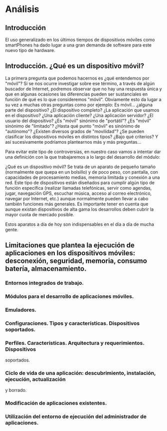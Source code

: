 # Análisis

## Introducción

El uso generalizado en los últimos tiempos de dispositivos móviles como smartPhones ha dado lugar a una gran demanda de software para este nuevo tipo de hardware. 

## Introducción. ¿Qué es un dispositivo móvil?

La primera pregunta que podemos hacernos es ¿qué entendemos por "móvil"? Si se nos ocurre investigar sobre ese término, a través de algún buscador de Internet, podremos observar que no hay una respuesta única y que en algunas ocasiones las diferencias pueden ser sustanciales en función de qué es lo que consideremos "móvil". Obviamente esto da lugar a su vez a muchas otras preguntas como por ejemplo: Es móvil… ¿alguna parte del dispositivo? ¿El dispositivo completo? ¿La aplicación que usamos en el dispositivo? ¿Una aplicación cliente? ¿Una aplicación servidor? ¿El usuario del dispositivo? ¿Es "móvil" sinónimo de "portátil"? ¿Es "móvil" sinónimo de "limitado"? ¿Hasta qué punto "móvil" es sinónimo de "autónomo"? ¿Existen diversos grados de "movilidad"? ¿Se pueden clasificar los dispositivos móviles en distintos tipos? ¿Bajo qué criterios? Y así sucesivamente podríamos plantearnos más y más preguntas…

Para evitar este tipo de controversias, en nuestro caso vamos a intentar dar una definición con la que trabajaremos a lo largo del desarrollo del módulo:

¿Qué es un dispositivo móvil? Se trata de un aparato de pequeño tamaño (normalmente que quepa en un bolsillo) y de poco peso, con pantalla, con capacidades de procesamiento medias, memoria limitada y conexión a una red. Este tipo de dispositivos están diseñados para cumplir algún tipo de función específica (realizar llamadas telefónicas, servir como agendas, jugar, navegación GPS, escuchar música, acceso al correo electrónico, navegar por Internet, etc.) aunque normalmente pueden llevar a cabo también funciones más generales. Es importante tener en cuenta que aunque existan dispositivos de alta gama los desarrollos deben cubrir la mayor cuota de mercado posible.

Estos aparatos a día de hoy son indispensables en el día a día de mucha gente.

##  Limitaciones que plantea la ejecución de aplicaciones en los dispositivos móviles: desconexión, seguridad, memoria, consumo batería, almacenamiento.

### Entornos integrados de trabajo.

### Módulos para el desarrollo de aplicaciones móviles.

### Emuladores.

### Configuraciones. Tipos y características. Dispositivos soportados.

### Perfiles. Características. Arquitectura y requerimientos. Dispositivos
soportados.

### Ciclo de vida de una aplicación: descubrimiento, instalación, ejecución, actualización
y borrado.

### Modificación de aplicaciones existentes.

### Utilización del entorno de ejecución del administrador de aplicaciones.

